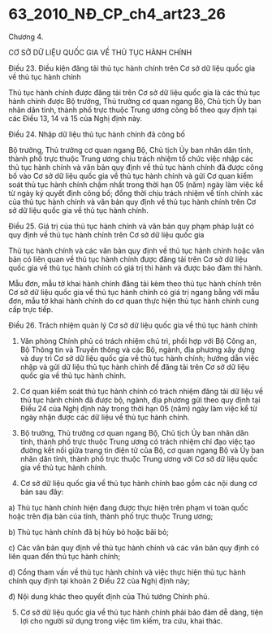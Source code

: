 # 63_2010_NĐ_CP_ch4_art23_26
Chương 4.

CƠ SỞ DỮ LIỆU QUỐC GIA VỀ THỦ TỤC HÀNH CHÍNH

Điều 23. Điều kiện đăng tải thủ tục hành chính trên Cơ sở dữ liệu quốc gia về thủ tục hành chính

Thủ tục hành chính được đăng tải trên Cơ sở dữ liệu quốc gia là các thủ tục hành chính được Bộ trưởng, Thủ trưởng cơ quan ngang Bộ, Chủ tịch Ủy ban nhân dân tỉnh, thành phố trực thuộc Trung ương công bố theo quy định tại các Điều 13, 14 và 15 của Nghị định này.

Điều 24. Nhập dữ liệu thủ tục hành chính đã công bố

Bộ trưởng, Thủ trưởng cơ quan ngang Bộ, Chủ tịch Ủy ban nhân dân tỉnh, thành phố trực thuộc Trung ương chịu trách nhiệm tổ chức việc nhập các thủ tục hành chính và văn bản quy định về thủ tục hành chính đã được công bố vào Cơ sở dữ liệu quốc gia về thủ tục hành chính và gửi Cơ quan kiểm soát thủ tục hành chính chậm nhất trong thời hạn 05 (năm) ngày làm việc kể từ ngày ký quyết định công bố; đồng thời chịu trách nhiệm về tính chính xác của thủ tục hành chính và văn bản quy định về thủ tục hành chính trên Cơ sở dữ liệu quốc gia về thủ tục hành chính.

Điều 25. Giá trị của thủ tục hành chính và văn bản quy phạm pháp luật có quy định về thủ tục hành chính trên Cơ sở dữ liệu quốc gia

Thủ tục hành chính và các văn bản quy định về thủ tục hành chính hoặc văn bản có liên quan về thủ tục hành chính được đăng tải trên Cơ sở dữ liệu quốc gia về thủ tục hành chính có giá trị thi hành và được bảo đảm thi hành.

Mẫu đơn, mẫu tờ khai hành chính đăng tải kèm theo thủ tục hành chính trên Cơ sở dữ liệu quốc gia về thủ tục hành chính có giá trị ngang bằng với mẫu đơn, mẫu tờ khai hành chính do cơ quan thực hiện thủ tục hành chính cung cấp trực tiếp.

Điều 26. Trách nhiệm quản lý Cơ sở dữ liệu quốc gia về thủ tục hành chính

1. Văn phòng Chính phủ có trách nhiệm chủ trì, phối hợp với Bộ Công an, Bộ Thông tin và Truyền thông và các Bộ, ngành, địa phương xây dựng và duy trì Cơ sở dữ liệu quốc gia về thủ tục hành chính; hướng dẫn việc nhập và gửi dữ liệu thủ tục hành chính để đăng tải trên Cơ sở dữ liệu quốc gia về thủ tục hành chính.

2. Cơ quan kiểm soát thủ tục hành chính có trách nhiệm đăng tải dữ liệu về thủ tục hành chính đã được bộ, ngành, địa phương gửi theo quy định tại Điều 24 của Nghị định này trong thời hạn 05 (năm) ngày làm việc kể từ ngày nhận được các dữ liệu về thủ tục hành chính.

3. Bộ trưởng, Thủ trưởng cơ quan ngang Bộ, Chủ tịch Ủy ban nhân dân tỉnh, thành phố trực thuộc Trung ương có trách nhiệm chỉ đạo việc tạo đường kết nối giữa trang tin điện tử của Bộ, cơ quan ngang Bộ và Ủy ban nhân dân tỉnh, thành phố trực thuộc Trung ương với Cơ sở dữ liệu quốc gia về thủ tục hành chính.

4. Cơ sở dữ liệu quốc gia về thủ tục hành chính bao gồm các nội dung cơ bản sau đây:

a) Thủ tục hành chính hiện đang được thực hiện trên phạm vi toàn quốc hoặc trên địa bàn của tỉnh, thành phố trực thuộc Trung ương;

b) Thủ tục hành chính đã bị hủy bỏ hoặc bãi bỏ;

c) Các văn bản quy định về thủ tục hành chính và các văn bản quy định có liên quan đến thủ tục hành chính;

d) Cổng tham vấn về thủ tục hành chính và việc thực hiện thủ tục hành chính quy định tại khoản 2 Điều 22 của Nghị định này;

đ) Nội dung khác theo quyết định của Thủ tướng Chính phủ.

5. Cơ sở dữ liệu quốc gia về thủ tục hành chính phải bảo đảm dễ dàng, tiện lợi cho người sử dụng trong việc tìm kiếm, tra cứu, khai thác.